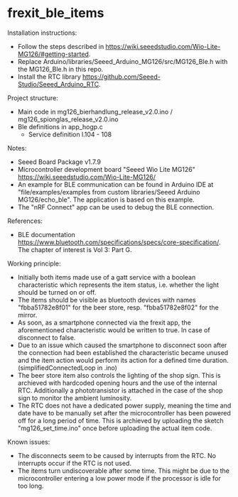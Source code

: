 # frexit_ble_items

Installation instructions:
- Follow the steps described in https://wiki.seeedstudio.com/Wio-Lite-MG126/#getting-started.
- Replace Arduino/libraries/Seeed_Arduino_MG126/src/MG126_Ble.h with the MG126_Ble.h in this repo.
- Install the RTC library https://github.com/Seeed-Studio/Seeed_Arduino_RTC.

Project structure:
- Main code in mg126_bierhandlung_release_v2.0.ino / mg126_spionglas_release_v2.0.ino
- Ble definitions in app_hogp.c
  - Service definition l.104 - 108

Notes:
- Seeed Board Package v1.7.9
- Microcontroller development board "Seeed Wio Lite MG126" https://wiki.seeedstudio.com/Wio-Lite-MG126/
- An example for BLE communication can be found in Arduino IDE at "file/examples/examples from custom libraries/Seeed Arduino MG126/echo_ble". The application is based on this example.
- The "nRF Connect" app can be used to debug the BLE connection.

References:
- BLE documentation https://www.bluetooth.com/specifications/specs/core-specification/. The chapter of interest is Vol 3: Part G.

Working principle:
- Initially both items made use of a gatt service with a boolean characteristic which represents the item status, i.e. whether the light should be turned on or off.
- The items should be visible as bluetooth devices with names "fbba51782e8f01" for the beer store, resp. "fbba51782e8f02" for the mirror.
- As soon, as a smartphone connected via the frexit app, the aforementioned characteristic would be written to true. In case of disconnect to false.
- Due to an issue which caused the smartphone to disconnect soon after the connection had been established the characteristic became unused and the item action would perform its action for a defined time duration. (simplifiedConnectedLoop in .ino)
- The beer store item also controls the lighting of the shop sign. This is archieved with hardcoded opening hours and the use of the internal RTC. Additionally a phototransistor is attached in the case of the shop sign to monitor the ambient luminosity.
- The RTC does not have a dedicated power supply, meaning the time and date have to be manually set after the microcontroller has been powered off for a long period of time. This is archieved by uploading the sketch "mg126_set_time.ino" once before uploading the actual item code.

Known issues:
- The disconnects seem to be caused by interrupts from the RTC. No interrupts occur if the RTC is not used.
- The items turn undiscoverable after some time. This might be due to the microcontroller entering a low power mode if the processor is idle for too long.
